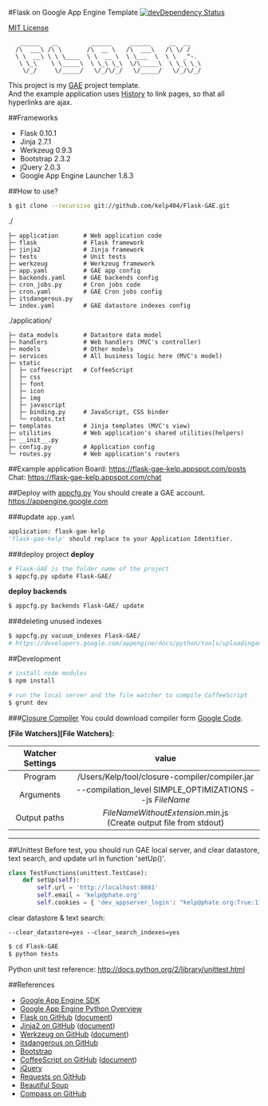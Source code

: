 #Flask on Google App Engine Template
[![devDependency Status](https://david-dm.org/kelp404/Flask-GAE/dev-status.png?branch=master)](https://david-dm.org/kelp404/Flask-GAE#info=devDependencies)

[MIT License](http://www.opensource.org/licenses/mit-license.php)

```
   ______   __         ______     ______     __  __
  /\  ___\ /\ \       /\  __ \   /\  ___\   /\ \/ /
  \ \  __\ \ \ \____  \ \  __ \  \ \___  \  \ \  _"-.
   \ \_\    \ \_____\  \ \_\ \_\  \/\_____\  \ \_\ \_\
    \/_/     \/_____/   \/_/\/_/   \/_____/   \/_/\/_/
```

This project is my <a href="https://developers.google.com/appengine/" target="_blank">GAE</a> project template.  
And the example application uses <a href="http://www.whatwg.org/specs/web-apps/current-work/#history-0" target="_blank">History</a> to link pages, so that all hyperlinks are ajax.  




##Frameworks
+ Flask 0.10.1
+ Jinja 2.7.1
+ Werkzeug 0.9.3
+ Bootstrap 2.3.2
+ jQuery 2.0.3
+ Google App Engine Launcher 1.8.3




##How to use?
```bash
$ git clone --recursive git://github.com/kelp404/Flask-GAE.git
```

./
```
├─ application       # Web application code
├─ flask             # Flask framework
├─ jinja2            # Jinja framework
├─ tests             # Unit tests
├─ werkzeug          # Werkzeug framework
├─ app.yaml          # GAE app config
├─ backends.yaml     # GAE backends config
├─ cron_jobs.py      # Cron jobs code
├─ cron.yaml         # GAE Cron jobs config
├─ itsdangerous.py
└─ index.yaml        # GAE datastore indexes config
```

./application/
```
├─ data_models       # Datastore data model
├─ handlers          # Web handlers (MVC's controller)
├─ models            # Other models
├─ services          # All business logic here (MVC's model)
├─ static
│  ├─ coffeescript   # CoffeeScript
│  ├─ css
│  ├─ font
│  ├─ icon
│  ├─ img
│  ├─ javascript
│  ├─ binding.py     # JavaScript, CSS binder
│  └─ robots.txt
├─ templates         # Jinja templates (MVC's view)
├─ utilities         # Web application's shared utilities(helpers)
├─ __init__.py
├─ config.py         # Application config
└─ routes.py         # Web application's routers
```




##Example application
Board: https://flask-gae-kelp.appspot.com/posts  
Chat: https://flask-gae-kelp.appspot.com/chat  




##Deploy with <a href="https://developers.google.com/appengine/downloads#Google_App_Engine_SDK_for_Python" target="_blank">appcfg.py</a>
You should create a GAE account.  
https://appengine.google.com  
  
###update `app.yaml`
```Python
application: flask-gae-kelp
'flask-gae-kelp' should replace to your Application Identifier.
```

###deploy project
**deploy**
```bash
# Flask-GAE is the folder name of the project
$ appcfg.py update Flask-GAE/
```
**deploy backends**
```bash
$ appcfg.py backends Flask-GAE/ update
```

###deleting unused indexes
```bash
$ appcfg.py vacuum_indexes Flask-GAE/
# https://developers.google.com/appengine/docs/python/tools/uploadinganapp?hl=en#Deleting_Unused_Indexes
```




##Development
```bash
# install node modules
$ npm install
```
```bash
# run the local server and the file watcher to compile CoffeeScript
$ grunt dev
```




###[Closure Compiler](https://code.google.com/p/closure-compiler/)
You could download compiler form [Google Code](https://code.google.com/p/closure-compiler/wiki/BinaryDownloads?tm=2).  

**[File Watchers][File Watchers]:**  

Watcher Settings  |  value 
:---------:|:---------:
Program | /Users/Kelp/tool/closure-compiler/compiler.jar
Arguments | --compilation_level SIMPLE_OPTIMIZATIONS --js $FileName$
Output paths | $FileNameWithoutExtension$.min.js<br/>(Create output file from stdout)
---





##Unittest
Before test, you should run GAE local server, and clear datastore, text search, and update url in function 'setUp()'.
```Python
class TestFunctions(unittest.TestCase):
    def setUp(self):
        self.url = 'http://localhost:8081'
        self.email = 'kelp@phate.org'
        self.cookies = { 'dev_appserver_login': "kelp@phate.org:True:111325016121394242422" }
```
clear datastore & text search:
```
--clear_datastore=yes --clear_search_indexes=yes
```
```bash
$ cd Flask-GAE
$ python tests
```
Python unit test reference: <a href="http://docs.python.org/2/library/unittest.html" target="_blank">http://docs.python.org/2/library/unittest.html</a>



##References
+ <a href="https://developers.google.com/appengine/downloads" target="_blank">Google App Engine SDK</a>
+ <a href="https://developers.google.com/appengine/docs/python/overview" target="_blank">Google App Engine Python Overview</a>
+ <a href="https://github.com/mitsuhiko/flask" target="_blank">Flask on GitHub</a>
(<a href="http://flask.pocoo.org/" target="_blank">document</a>)
+ <a href="https://github.com/mitsuhiko/jinja2" target="_blank">Jinja2 on GitHub</a>
(<a href="http://jinja.pocoo.org/" target="_blank">document</a>)
+ <a href="https://github.com/mitsuhiko/werkzeug" target="_blank">Werkzeug on GitHub</a>
(<a href="http://werkzeug.pocoo.org/" target="_blank">document</a>)
+ <a href="https://github.com/mitsuhiko/itsdangerous" target="_blank">itsdangerous on GitHub</a>
+ <a href="http://twitter.github.com/bootstrap/" target="_blank">Bootstrap</a>
+ <a href="https://github.com/jashkenas/coffee-script" target="_blank">CoffeeScript on GitHub</a>
(<a href="http://coffeescript.org/" target="_blank">document</a>)
+ <a href="http://jquery.com/" target="_blank">jQuery</a>
+ <a href="https://github.com/kennethreitz/requests" target="_blank">Requests on GitHub</a>
+ <a href="http://www.crummy.com/software/BeautifulSoup/bs4/doc/" target="_blank">Beautiful Soup</a>
+ <a href="https://github.com/chriseppstein/compass" target="_blank">Compass on GitHub</a>
